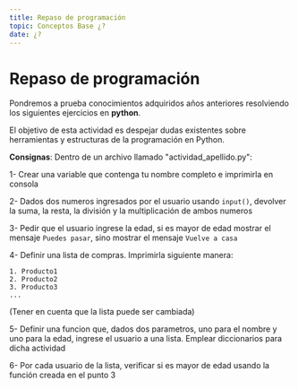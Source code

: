 ```yaml
---
title: Repaso de programación
topic: Conceptos Base ¿?
date: ¿?
---
```

# Repaso de programación

Pondremos a prueba conocimientos adquiridos años anteriores resolviendo los siguientes ejercicios en **python**.

El objetivo de esta actividad es despejar dudas existentes sobre herramientas y estructuras de la programación en Python.

**Consignas**: Dentro de un archivo llamado "actividad_apellido.py":

1- Crear una variable que contenga tu nombre completo e imprimirla en consola

2- Dados dos numeros ingresados por el usuario usando `input()`, devolver la suma, la resta, la división y la multiplicación de ambos numeros

3- Pedir que el usuario ingrese la edad, si es mayor de edad mostrar el mensaje `Puedes pasar`, sino mostrar el mensaje `Vuelve a casa`

4- Definir una lista de compras. Imprimirla siguiente manera:

```
1. Producto1
2. Producto2
3. Producto3
...
```

(Tener en cuenta que la lista puede ser cambiada)

5- Definir una funcion que, dados dos parametros, uno para el nombre y uno para la edad, ingrese el usuario a una lista. Emplear diccionarios para dicha actividad

6- Por cada usuario de la lista, verificar si es mayor de edad usando la función creada en el punto 3
